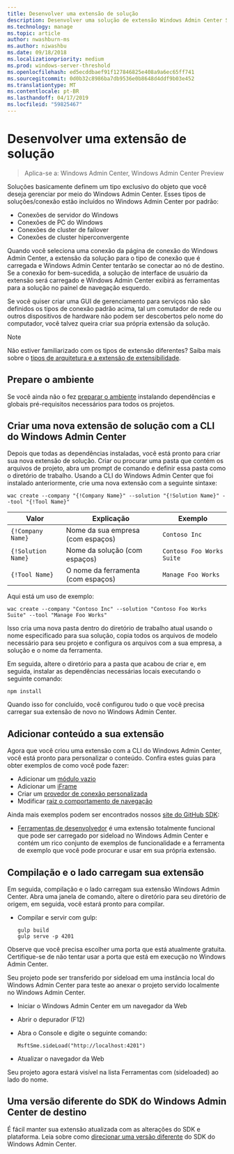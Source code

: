 ```yaml
---
title: Desenvolver uma extensão de solução
description: Desenvolver uma solução de extensão Windows Admin Center SDK (projeto Paulo)
ms.technology: manage
ms.topic: article
author: nwashburn-ms
ms.author: niwashbu
ms.date: 09/18/2018
ms.localizationpriority: medium
ms.prod: windows-server-threshold
ms.openlocfilehash: ed5ecddbaef91f127846825e408a9a6ec65ff741
ms.sourcegitcommit: 0d0b32c8986ba7db9536e0b8648d4ddf9b03e452
ms.translationtype: MT
ms.contentlocale: pt-BR
ms.lasthandoff: 04/17/2019
ms.locfileid: "59825467"
---
```

# <a name="develop-a-solution-extension"></a>Desenvolver uma extensão de solução

>Aplica-se a: Windows Admin Center, Windows Admin Center Preview

Soluções basicamente definem um tipo exclusivo do objeto que você deseja gerenciar por meio do Windows Admin Center.  Esses tipos de soluções/conexão estão incluídos no Windows Admin Center por padrão:

* Conexões de servidor do Windows
* Conexões de PC do Windows
* Conexões de cluster de failover
* Conexões de cluster hiperconvergente

Quando você seleciona uma conexão da página de conexão do Windows Admin Center, a extensão da solução para o tipo de conexão que é carregada e Windows Admin Center tentarão se conectar ao nó de destino. Se a conexão for bem-sucedida, a solução de interface de usuário da extensão será carregado e Windows Admin Center exibirá as ferramentas para a solução no painel de navegação esquerdo.

Se você quiser criar uma GUI de gerenciamento para serviços não são definidos os tipos de conexão padrão acima, tal um comutador de rede ou outros dispositivos de hardware não podem ser descobertos pelo nome do computador, você talvez queira criar sua própria extensão da solução.

> [!NOTE]
> Não estiver familiarizado com os tipos de extensão diferentes? Saiba mais sobre o [tipos de arquitetura e a extensão de extensibilidade](understand-extensions.md).

## <a name="prepare-your-environment"></a>Prepare o ambiente

Se você ainda não o fez [preparar o ambiente](prepare-development-environment.md) instalando dependências e globais pré-requisitos necessários para todos os projetos.

## <a name="create-a-new-solution-extension-with-the-windows-admin-center-cli"></a>Criar uma nova extensão de solução com a CLI do Windows Admin Center ##

Depois que todas as dependências instaladas, você está pronto para criar sua nova extensão de solução.  Criar ou procurar uma pasta que contém os arquivos de projeto, abra um prompt de comando e definir essa pasta como o diretório de trabalho.  Usando a CLI do Windows Admin Center que foi instalado anteriormente, crie uma nova extensão com a seguinte sintaxe:

```
wac create --company "{!Company Name}" --solution "{!Solution Name}" --tool "{!Tool Name}"
```

| Valor | Explicação | Exemplo |
| ----- | ----------- | ------- |
| ```{!Company Name}``` | Nome da sua empresa (com espaços) | ```Contoso Inc``` |
| ```{!Solution Name}``` | Nome da solução (com espaços) | ```Contoso Foo Works Suite``` |
| ```{!Tool Name}``` | O nome da ferramenta (com espaços) | ```Manage Foo Works``` |

Aqui está um uso de exemplo:

```
wac create --company "Contoso Inc" --solution "Contoso Foo Works Suite" --tool "Manage Foo Works"
```

Isso cria uma nova pasta dentro do diretório de trabalho atual usando o nome especificado para sua solução, copia todos os arquivos de modelo necessário para seu projeto e configura os arquivos com a sua empresa, a solução e o nome da ferramenta.  

Em seguida, altere o diretório para a pasta que acabou de criar e, em seguida, instalar as dependências necessárias locais executando o seguinte comando:

```
npm install
```

Quando isso for concluído, você configurou tudo o que você precisa carregar sua extensão de novo no Windows Admin Center. 

## <a name="add-content-to-your-extension"></a>Adicionar conteúdo a sua extensão

Agora que você criou uma extensão com a CLI do Windows Admin Center, você está pronto para personalizar o conteúdo.  Confira estes guias para obter exemplos de como você pode fazer:

- Adicionar um [módulo vazio](guides\add-module.md)
- Adicionar um [iFrame](guides\add-iframe.md)
- Criar um [provedor de conexão personalizada](guides\create-connection-provider.md)
- Modificar [raiz o comportamento de navegação](guides\modify-root-navigation.md)
 
Ainda mais exemplos podem ser encontrados nossos [site do GitHub SDK](https://aka.ms/wacsdk):
-  [Ferramentas de desenvolvedor](https://github.com/Microsoft/windows-admin-center-sdk/tree/master/windows-admin-center-developer-tools) é uma extensão totalmente funcional que pode ser carregado por sideload no Windows Admin Center e contém um rico conjunto de exemplos de funcionalidade e a ferramenta de exemplo que você pode procurar e usar em sua própria extensão.

## <a name="build-and-side-load-your-extension"></a>Compilação e o lado carregam sua extensão

Em seguida, compilação e o lado carregam sua extensão Windows Admin Center.  Abra uma janela de comando, altere o diretório para seu diretório de origem, em seguida, você estará pronto para compilar.

* Compilar e servir com gulp:

    ```
    gulp build
    gulp serve -p 4201
    ```

Observe que você precisa escolher uma porta que está atualmente gratuita. Certifique-se de não tentar usar a porta que está em execução no Windows Admin Center.

Seu projeto pode ser transferido por sideload em uma instância local do Windows Admin Center para teste ao anexar o projeto servido localmente no Windows Admin Center.

* Iniciar o Windows Admin Center em um navegador da Web
* Abrir o depurador (F12)
* Abra o Console e digite o seguinte comando:

    ```
    MsftSme.sideLoad("http://localhost:4201")
    ```

*   Atualizar o navegador da Web

Seu projeto agora estará visível na lista Ferramentas com (sideloaded) ao lado do nome.

## <a name="target-a-different-version-of-the-windows-admin-center-sdk"></a>Uma versão diferente do SDK do Windows Admin Center de destino

É fácil manter sua extensão atualizada com as alterações do SDK e plataforma.  Leia sobre como [direcionar uma versão diferente](target-sdk-version.md) do SDK do Windows Admin Center.
